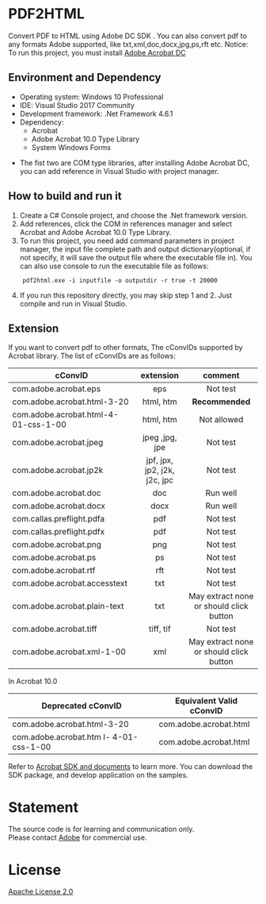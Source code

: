 # PDF2HTML
Convert PDF to HTML using Adobe DC SDK . You can also convert pdf to any formats Adobe supported, like txt,xml,doc,docx,jpg,ps,rft etc.
Notice: To run this project, you must install [Adobe Acrobat DC](https://www.adobe.com/cn/downloads.html?promoid=RL89NGY7&mv=other)
## Environment and Dependency 
* Operating system: Windows 10 Professional
* IDE: Visual Studio 2017 Community
* Development framework: .Net Framework 4.6.1
* Dependency:  
    * Acrobat   
    * Adobe Acrobat 10.0 Type Library  
    * System Windows Forms  
- The fist two are COM type libraries, after installing Adobe Acrobat DC, you can add reference in Visual Studio with project manager.

## How to build and run it
1. Create a C# Console project, and choose the .Net framework version. 
2. Add references, click the COM in references manager and select Acrobat and Adobe Acrobat 10.0 Type Library.
3. To run this project, you need add command parameters in project manager, the input file  complete path and output dictionary(optional, if not specify, it will save the output file where the executable file in). You can also use console to run the executable file as follows:
```
    pdf2html.exe -i inputfile -o outputdir -r true -t 20000
```
4. If you run this repository directly, you may skip step 1 and 2. Just compile and run in Visual Studio.

## Extension
If you want to convert pdf to other formats, 
The cConvIDs supported by Acrobat library. The list of cConvIDs are as follows:  

cConvID| extension | comment  
-|:-: |:-:
com.adobe.acrobat.eps                   | 	eps                             |Not test 
com.adobe.acrobat.html-3-20             |	html, htm                       |**Recommended**
com.adobe.acrobat.html-4-01-css-1-00    |	html, htm                       |Not allowed
com.adobe.acrobat.jpeg	                |   jpeg ,jpg, jpe                  |Not test
com.adobe.acrobat.jp2k                  |	jpf, jpx, jp2, j2k, j2c, jpc    |Not test
com.adobe.acrobat.doc 	                |   doc                             |Run well
com.adobe.acrobat.docx 	                |   docx                            |Run well
com.callas.preflight.pdfa	            |   pdf                             |Not test
com.callas.preflight.pdfx	            |   pdf                             |Not test
com.adobe.acrobat.png                   |	png                             |Not test
com.adobe.acrobat.ps                    |   ps                              |Not test
com.adobe.acrobat.rtf                   |	rft                             |Not test
com.adobe.acrobat.accesstext 	        |   txt                             |Not test
com.adobe.acrobat.plain-text	        |	txt                             |May extract none or should click button
com.adobe.acrobat.tiff	                |   tiff, tif                       |Not test
com.adobe.acrobat.xml-1-00 	            |   xml                             |May extract none or should click button

In Acrobat 10.0 

Deprecated cConvID | Equivalent Valid cConvID
-|-
com.adobe.acrobat.html-3-20 | com.adobe.acrobat.html
com.adobe.acrobat.htm l- 4-01-css-1-00 | com.adobe.acrobat.html

Refer to [Acrobat SDK and documents](https://www.adobe.com/devnet/acrobat/documentation.html) to learn more. You can download the SDK package, and develop application on the samples.

# Statement
The source code is for learning and communication only.   
Please contact [Adobe](https://www.adobe.com/cn/) for commercial use.

# License
[Apache License 2.0](./LICENSE)



